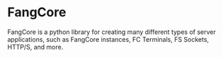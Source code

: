 # FangCore

FangCore is a python library for creating many different types of server applications, such as FangCore instances, FC Terminals, FS Sockets, HTTP/S, and more.
